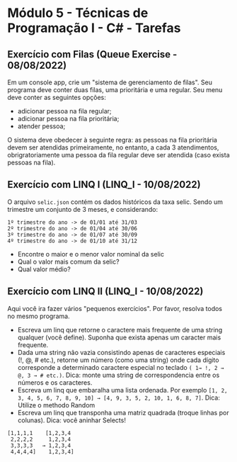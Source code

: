# Módulo 5 - Técnicas de Programação I - C# - Tarefas

## Exercício com Filas (Queue Exercise - 08/08/2022)

Em um console app, crie um "sistema de gerenciamento de filas". Seu programa deve conter duas filas, uma prioritária e uma regular. Seu menu deve conter as seguintes opções:
- adicionar pessoa na fila regular;
- adicionar pessoa na fila prioritária;
- atender pessoa;

O sistema deve obedecer à seguinte regra: as pessoas na fila prioritária devem ser atendidas primeiramente, no entanto, a cada 3 atendimentos, obrigratoriamente uma pessoa da fila regular deve ser atendida (caso exista pessoas na fila).

## Exercício com LINQ I (LINQ_I - 10/08/2022)

O arquivo `selic.json` contém os dados históricos da taxa selic. Sendo um trimestre um conjunto de 3 meses, e considerando:
```
1º trimestre do ano -> de 01/01 até 31/03
2º trimestre do ano -> de 01/04 até 30/06
3º trimestre do ano -> de 01/07 até 30/09
4º trimestre do ano -> de 01/10 até 31/12
```

- Encontre o maior e o menor valor nominal da selic
- Qual o valor mais comum da selic?
- Qual valor médio?

## Exercício com LINQ II (LINQ_I - 10/08/2022)

Aqui você ira fazer vários "pequenos exercícios". Por favor, resolva todos no mesmo programa.

- Escreva um linq que retorne o caractere mais frequente de uma string qualquer (você define). Suponha que exista apenas um caracter mais frequente.
- Dada uma string não vazia consistindo apenas de caracteres especiais (!, @, # etc.), retorne um número (como uma string) onde cada dígito corresponde a determinado caractere especial no teclado ```( 1→ !, 2 → @, 3 → # etc.)```. Dica: monte uma string de correspondencia entre os números e os caracteres.
- Escreva um linq que embaralha uma lista ordenada. Por exemplo ```[1, 2, 3, 4, 5, 6, 7, 8, 9, 10] → [4, 9, 3, 5, 2, 10, 1, 6, 8, 7]```. Dica: Utilize o methodo Random
- Escreva um linq que transponha uma matriz quadrada (troque linhas por colunas). Dica: você aninhar Selects!
```
[1,1,1,1    [1,2,3,4
 2,2,2,2     1,2,3,4
 3,3,3,3   → 1,2,3,4
 4,4,4,4]    1,2,3,4]
 ```
